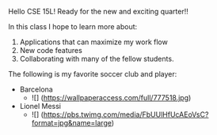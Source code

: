 Hello CSE 15L! Ready for the new and exciting quarter!!

In this class I hope to learn more about: 
1. Applications that can maximize my work flow
2. New code features
3. Collaborating with many of the fellow students. 

The following is my favorite soccer club and player: 
- Barcelona 
  - ![] (https://wallpaperaccess.com/full/777518.jpg) 
- Lionel Messi
  - ![] (https://pbs.twimg.com/media/FbUUlHfUcAEoVsC?format=jpg&name=large)
